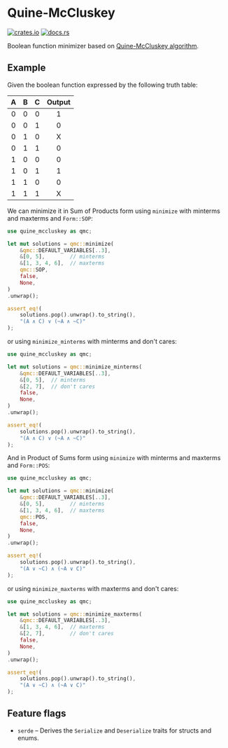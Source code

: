 <h1>Quine-McCluskey</h1>

[![crates.io](https://samildeli.com/images/crates.io.png)](https://crates.io/crates/quine-mccluskey)
[![docs.rs](https://samildeli.com/images/docs.rs.png)](https://docs.rs/quine-mccluskey)

Boolean function minimizer based on [Quine-McCluskey algorithm](https://en.wikipedia.org/wiki/Quine%E2%80%93McCluskey_algorithm).

## Example

Given the boolean function expressed by the following truth table:

|  A  |  B  |  C  | Output |
| :-: | :-: | :-: | :----: |
|  0  |  0  |  0  |   1    |
|  0  |  0  |  1  |   0    |
|  0  |  1  |  0  |   X    |
|  0  |  1  |  1  |   0    |
|  1  |  0  |  0  |   0    |
|  1  |  0  |  1  |   1    |
|  1  |  1  |  0  |   0    |
|  1  |  1  |  1  |   X    |

We can minimize it in Sum of Products form using `minimize` with minterms and maxterms and `Form::SOP`:

```rust
use quine_mccluskey as qmc;

let mut solutions = qmc::minimize(
    &qmc::DEFAULT_VARIABLES[..3],
    &[0, 5],        // minterms
    &[1, 3, 4, 6],  // maxterms
    qmc::SOP,
    false,
    None,
)
.unwrap();

assert_eq!(
    solutions.pop().unwrap().to_string(),
    "(A ∧ C) ∨ (~A ∧ ~C)"
);
```

or using `minimize_minterms` with minterms and don't cares:

```rust
use quine_mccluskey as qmc;

let mut solutions = qmc::minimize_minterms(
    &qmc::DEFAULT_VARIABLES[..3],
    &[0, 5],  // minterms
    &[2, 7],  // don't cares
    false,
    None,
)
.unwrap();

assert_eq!(
    solutions.pop().unwrap().to_string(),
    "(A ∧ C) ∨ (~A ∧ ~C)"
);
```

And in Product of Sums form using `minimize` with minterms and maxterms and `Form::POS`:

```rust
use quine_mccluskey as qmc;

let mut solutions = qmc::minimize(
    &qmc::DEFAULT_VARIABLES[..3],
    &[0, 5],        // minterms
    &[1, 3, 4, 6],  // maxterms
    qmc::POS,
    false,
    None,
)
.unwrap();

assert_eq!(
    solutions.pop().unwrap().to_string(),
    "(A ∨ ~C) ∧ (~A ∨ C)"
);
```

or using `minimize_maxterms` with maxterms and don't cares:

```rust
use quine_mccluskey as qmc;

let mut solutions = qmc::minimize_maxterms(
    &qmc::DEFAULT_VARIABLES[..3],
    &[1, 3, 4, 6],  // maxterms
    &[2, 7],        // don't cares
    false,
    None,
)
.unwrap();

assert_eq!(
    solutions.pop().unwrap().to_string(),
    "(A ∨ ~C) ∧ (~A ∨ C)"
);
```

## Feature flags

- `serde` – Derives the `Serialize` and `Deserialize` traits for structs and enums.
